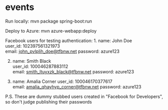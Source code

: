 # events

Run locally: 
mvn package spring-boot:run


Deploy to Azure: 
mvn azure-webapp:deploy

Facebook users for testing authentication:
1.
	name: John Doe	
  user_id: 102397561321973	
  email: john_pvlplih_doe@tfbnw.net
  password: azure123
  
2.
	name: Smith Black	
  user_id: 100046287883112	
  email: smith_ltuyxzk_black@tfbnw.net
  password: azure123
  
3.
	name: Amalia Corner
  user_id: 100046170377617	
  email: amalia_qhayhyp_corner@tfbnw.net
  password: azure123
  
  P.S. These are dummy stubbed users created in "Facebook for Developers", 
  so don't judge publishing their passwords
